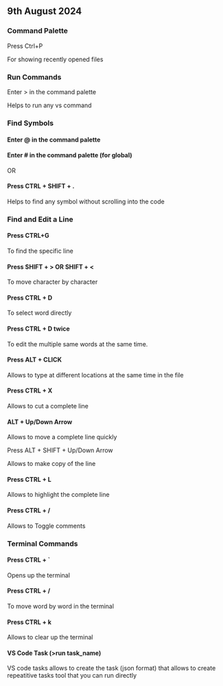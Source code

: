 ## 9th August 2024

### Command Palette
Press Ctrl+P

For showing recently opened files


### Run Commands
Enter > in the command palette

Helps to run any vs command

### Find Symbols
#### Enter @ in the command palette

#### Enter # in the command palette (for global)

OR

#### Press CTRL + SHIFT + .

Helps to find any symbol without scrolling into the code

### Find and Edit a Line
#### Press CTRL+G 

To find the specific line

#### Press SHIFT + > OR SHIFT + <

To move character by character

#### Press CTRL + D

To select word directly

#### Press CTRL + D twice

To edit the multiple same words at the same time.

#### Press ALT + CLICK

Allows to type at different locations at the same time in the file

#### Press CTRL + X

Allows to cut a complete line

####  ALT + Up/Down Arrow

Allows to move a complete line quickly

Press ALT + SHIFT + Up/Down Arrow

Allows to make copy of the line

#### Press CTRL + L 

Allows to highlight the complete line

#### Press CTRL + /

Allows to Toggle comments

### Terminal Commands

#### Press CTRL + ` 

Opens up the terminal

#### Press CTRL + / 

To move word by word in the terminal

#### Press CTRL + k

Allows to clear up the terminal

#### VS Code Task (>run task_name)

VS code tasks allows to create the task (json format) that allows to create repeatitive tasks tool that you can run directly 














